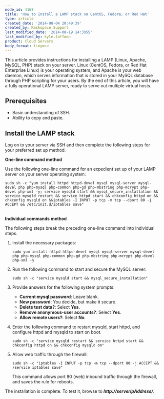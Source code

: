 ```yaml
---
node_id: 4168
title: 'How to Install a LAMP stack on CentOS, Fedora, or Red Hat'
type: article
created_date: '2014-08-04 20:49:39'
created_by: Rackspace Support
last_modified_date: '2014-08-19 14:3055'
last_modified_by: kyle.laffoon
product: Cloud Servers
body_format: tinymce
---
```


This article provides instructions for installing a LAMP (Linux, Apache,
MySQL, PHP) stack on your server. Linux (CentOS, Fedora, or Red Hat
Enterprise Linux) is your operating system, and Apache is your web
daemon, which serves information that is stored in your MySQL database
through PHP scripting for your users. By the end of this article, you
will have a fully operational LAMP server, ready to serve out multiple
virtual hosts.

Prerequisites
-------------

-   Basic understanding of SSH.
-   Ability to copy and paste.

Install the LAMP stack
----------------------

Log on to your server via SSH and then complete the following steps for
your preferred set up method.

**One-line command method**

Use the following one-line command for an expedient set up of your LAMP
server on your server operating system:

    sudo sh -c "yum install httpd httpd-devel mysql mysql-server mysql-devel php php-mysql php-common php-gd php-mbstring php-mcrypt php-devel php-xml -y; service mysqld start && mysql_secure_installation && service mysqld restart && service httpd start && chkconfig httpd on && chkconfig mysqld on &&iptables -I INPUT -p tcp -m tcp --dport 80 -j ACCEPT && /etc/init.d/iptables save"

\
**Individual commands method**

The following steps break the preceding one-line command into individual
steps.

1.  Install the necessary packages:

        sudo yum install httpd httpd-devel mysql mysql-server mysql-devel php php-mysql php-common php-gd php-mbstring php-mcrypt php-devel php-xml -y

2.  Run the following command to start and secure the MySQL server:

        sudo sh -c "service mysqld start && mysql_secure_installation"

3.  Provide answers for the following system prompts:

    -   **Current mysql password**: Leave blank.
    -   **New password**: You decide, but make it secure.
    -   **Delete test data?**: Select **Yes**.
    -   **Remove anonymous-user accounts?**: Select **Yes**.
    -   **Allow remote users?**: Select **No**.

4.  Enter the following command to restart mysqld, start httpd, and
    configure httpd and mysqld to start on boot.

        sudo sh -c "service mysqld restart && service httpd start && chkconfig httpd on && chkconfig mysqld on"

5.  Allow web traffic through the firewall:

        sudo sh -c "iptables -I INPUT -p tcp -m tcp --dport 80 -j ACCEPT && /service iptables save"

    This command allows port 80 (web) inbound traffic through the
    firewall, and saves the rule for reboots.

The installation is complete. To test it, browse to
***http://serverIpAddress/***.

 

 

